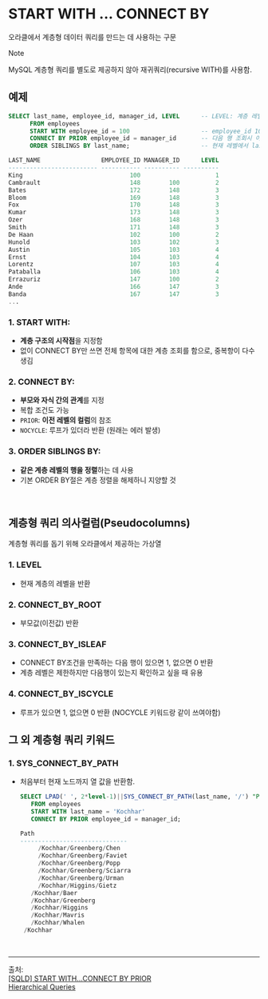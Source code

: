 # START WITH ... CONNECT BY
오라클에서 계층형 데이터 쿼리를 만드는 데 사용하는 구문  
> [!NOTE]
> MySQL 계층형 쿼리를 별도로 제공하지 않아 재귀쿼리(recursive WITH)를 사용함.

## 예제

```sql
SELECT last_name, employee_id, manager_id, LEVEL      -- LEVEL: 계층 레벨을 표시해주는 키워드
      FROM employees
      START WITH employee_id = 100                    -- employee_id 100부터 조회
      CONNECT BY PRIOR employee_id = manager_id       -- 다음 행 조회시 이전 값(PRIOR employee_id)을 참조 
      ORDER SIBLINGS BY last_name;                    -- 현재 레벨에서 last_name을 기준으로 정렬 

LAST_NAME                 EMPLOYEE_ID MANAGER_ID      LEVEL
------------------------- ----------- ---------- ----------
King                              100                     1
Cambrault                         148        100          2
Bates                             172        148          3
Bloom                             169        148          3
Fox                               170        148          3
Kumar                             173        148          3
Ozer                              168        148          3
Smith                             171        148          3
De Haan                           102        100          2
Hunold                            103        102          3
Austin                            105        103          4
Ernst                             104        103          4
Lorentz                           107        103          4
Pataballa                         106        103          4
Errazuriz                         147        100          2
Ande                              166        147          3
Banda                             167        147          3
...
```

### 1. START WITH:

- **계층 구조의 시작점**을 지정함
- 없이 CONNECT BY만 쓰면 전체 항목에 대한 계층 조회를 함으로, 중복항이 다수 생김

### 2. CONNECT BY:

- **부모와 자식 간의 관계**를 지정
- 복합 조건도 가능
- `PRIOR`: **이전 레벨의 컬럼**의 참조
- `NOCYCLE`: 루프가 있더라 반환 (원래는 에러 발생) 

### 3. ORDER SIBLINGS BY:

- **같은 계층 레벨의 행을 정렬**하는 데 사용
- 기본 ORDER BY절은 계층 정렬을 해제하니 지양할 것

<br>


## 계층형 쿼리 의사컬럼(Pseudocolumns)
계층형 쿼리를 돕기 위해 오라클에서 제공하는 가상열

### 1. LEVEL
- 현재 계층의 레벨을 반환
 
### 2. CONNECT_BY_ROOT
- 부모값(이전값) 반환

### 3. CONNECT_BY_ISLEAF
- CONNECT BY조건을 만족하는 다음 행이 있으면 1, 없으면 0 반환
- 계층 레벨은 제한하지만 다음행이 있는지 확인하고 싶을 때 유용

### 4. CONNECT_BY_ISCYCLE
- 루프가 있으면 1, 없으면 0 반환 (NOCYCLE 키워드랑 같이 쓰여야함)

## 그 외 계층형 쿼리 키워드
### 1. SYS_CONNECT_BY_PATH
- 처음부터 현재 노드까지 열 값을 반환함.
  ```sql
  SELECT LPAD(' ', 2*level-1)||SYS_CONNECT_BY_PATH(last_name, '/') "Path"
     FROM employees
     START WITH last_name = 'Kochhar'
     CONNECT BY PRIOR employee_id = manager_id;
  
  Path
  ------------------------------
       /Kochhar/Greenberg/Chen
       /Kochhar/Greenberg/Faviet
       /Kochhar/Greenberg/Popp
       /Kochhar/Greenberg/Sciarra
       /Kochhar/Greenberg/Urman
       /Kochhar/Higgins/Gietz
     /Kochhar/Baer
     /Kochhar/Greenberg
     /Kochhar/Higgins
     /Kochhar/Mavris
     /Kochhar/Whalen
   /Kochhar
  ```

<br>

---

출처:  
[[SQLD] START WITH...CONNECT BY PRIOR](https://sharonprogress.tistory.com/261)  
[Hierarchical Queries](https://docs.oracle.com/en/database/oracle/oracle-database/18/sqlrf/Hierarchical-Queries.html#GUID-0118DF1D-B9A9-41EB-8556-C6E7D6A5A84E)  
